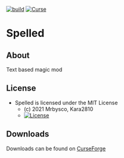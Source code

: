 [![build](https://github.com/Mrbysco/spelled/actions/workflows/build.yml/badge.svg)](https://github.com/Mrbysco/spelled/actions/workflows/build.yml) 
[![Curse](http://cf.way2muchnoise.eu/versions/430960_latest.svg)](https://www.curseforge.com/minecraft/mc-mods/spelled/)

# Spelled #

## About ##
Text based magic mod

## License ##
* Spelled is licensed under the MIT License
  - (c) 2021 Mrbysco, Kara2810
  - [![License](https://img.shields.io/badge/License-MIT-red.svg?style=flat)](http://opensource.org/licenses/MIT)

## Downloads ##
Downloads can be found on [CurseForge](https://www.curseforge.com/minecraft/mc-mods/spelled)
